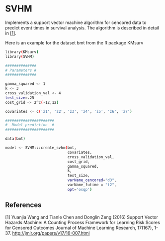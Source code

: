 # SVHM
Implements a support vector machine algorithm for cencored data to predict event times in survival analysis. The algorithm is described in detail in [[1]](#1).

Here is an example for the dataset bmt from the R package KMsurv

```sh
library(KMsurv)
library(SVHM)

##############
# Parameters #
##############

gamma_squared <- 1
k <- 3
cross_validation_val <- 4
test_size=.25
cost_grid <- 2^c(-12,12)

covariates <- c('z1', 'z2', 'z3', 'z4', 'z5', 'z6', 'z7')

######################
#  Model prediction  #
######################

data(bmt)

model <- SVHM:::create_svhm(bmt, 
                            covariates, 
                            cross_validation_val, 
                            cost_grid,
                            gamma_squared, 
                            k, 
                            test_size, 
                            varName_cencored="d3",
                            varName_futime = "t2", 
                            opt='osqp')
```

## References
<a id="1">[1]</a> 
Yuanjia Wang and Tianle Chen and Donglin Zeng (2016)
Support Vector Hazards Machine: A Counting Process Framework for Learning Risk Scores for Censored Outcomes
Journal of Machine Learning Research, 17(167), 1-37.
http://jmlr.org/papers/v17/16-007.html
